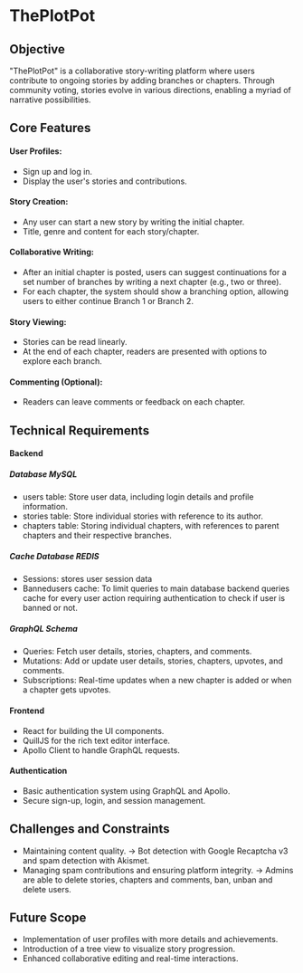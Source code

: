 # ThePlotPot
## Objective  
"ThePlotPot" is a collaborative story-writing platform where users contribute to ongoing stories by adding branches or chapters. Through community voting, stories evolve in various directions, enabling a myriad of narrative possibilities.

## Core Features

#### User Profiles:
* Sign up and log in.
* Display the user's stories and contributions.
#### Story Creation:
* Any user can start a new story by writing the initial chapter.
* Title, genre and content for each story/chapter.
#### Collaborative Writing:
* After an initial chapter is posted, users can suggest continuations for a set number of branches by writing a next chapter (e.g., two or three).
* For each chapter, the system should show a branching option, allowing users to either continue Branch 1 or Branch 2.
#### Story Viewing:
* Stories can be read linearly.
* At the end of each chapter, readers are presented with options to explore each branch.
#### Commenting (Optional):
* Readers can leave comments or feedback on each chapter.

## Technical Requirements

#### Backend

##### Database MySQL
* users table: Store user data, including login details and profile information.
* stories table: Store individual stories with reference to its author.
* chapters table: Storing individual chapters, with references to parent chapters and their respective branches.

##### Cache Database REDIS
* Sessions: stores user session data
* Bannedusers cache: To limit queries to main database backend queries cache for every user action requiring authentication to check if user is banned or not.

##### GraphQL Schema
* Queries: Fetch user details, stories, chapters, and comments.
* Mutations: Add or update user details, stories, chapters, upvotes, and comments.
* Subscriptions: Real-time updates when a new chapter is added or when a chapter gets upvotes.

#### Frontend
* React for building the UI components.
* QuillJS for the rich text editor interface.
* Apollo Client to handle GraphQL requests.

#### Authentication
* Basic authentication system using GraphQL and Apollo.
* Secure sign-up, login, and session management.

## Challenges and Constraints
* Maintaining content quality. -> Bot detection with Google Recaptcha v3 and spam detection with Akismet.
* Managing spam contributions and ensuring platform integrity. -> Admins are able to delete stories, chapters and comments, ban, unban and delete users.
## Future Scope 
* Implementation of user profiles with more details and achievements.
* Introduction of a tree view to visualize story progression.
* Enhanced collaborative editing and real-time interactions.
